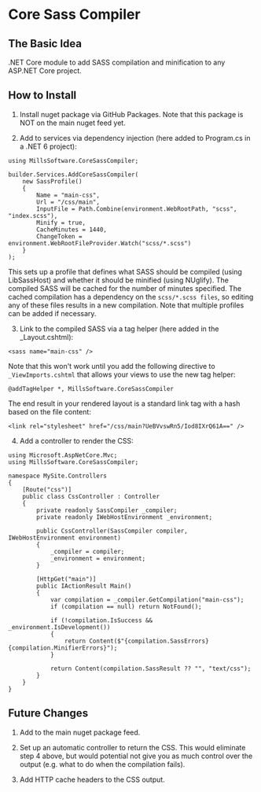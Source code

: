 # Core Sass Compiler

## The Basic Idea

.NET Core module to add SASS compilation and minification to any ASP.NET Core project.

## How to Install

1. Install nuget package via GitHub Packages.  Note that this package is NOT on the main nuget feed yet.

2. Add to services via dependency injection (here added to Program.cs in a .NET 6 project):

```
using MillsSoftware.CoreSassCompiler;

builder.Services.AddCoreSassCompiler(
    new SassProfile()
    {
        Name = "main-css",
        Url = "/css/main",
        InputFile = Path.Combine(environment.WebRootPath, "scss", "index.scss"),
        Minify = true,
        CacheMinutes = 1440,
        ChangeToken = environment.WebRootFileProvider.Watch("scss/*.scss")
    }
);

```

This sets up a profile that defines what SASS should be compiled (using LibSassHost) and whether it should be minified (using NUglify).  The compiled SASS will be cached for the number of minutes specified.  The cached compilation has a dependency on the `scss/*.scss files`, so editing any of these files results in a new compilation.  Note that multiple profiles can be added if necessary.

3. Link to the compiled SASS via a tag helper (here added in the _Layout.cshtml):

```
<sass name="main-css" />
```

Note that this won't work until you add the following directive to `_ViewImports.cshtml` that allows your views to use the new tag helper:

```
@addTagHelper *, MillsSoftware.CoreSassCompiler
```

The end result in your rendered layout is a standard link tag with a hash based on the file content:

```
<link rel="stylesheet" href="/css/main?UeBVvswRn5/Iod8IXrQ61A==" />
```

4. Add a controller to render the CSS:

```
using Microsoft.AspNetCore.Mvc;
using MillsSoftware.CoreSassCompiler;

namespace MySite.Controllers
{
    [Route("css")]
    public class CssController : Controller
    {
        private readonly SassCompiler _compiler;
        private readonly IWebHostEnvironment _environment;

        public CssController(SassCompiler compiler, IWebHostEnvironment environment)
        {
            _compiler = compiler;
            _environment = environment;
        }

        [HttpGet("main")]
        public IActionResult Main()
        {
            var compilation = _compiler.GetCompilation("main-css");
            if (compilation == null) return NotFound();

            if (!compilation.IsSuccess && _environment.IsDevelopment())
            {
                return Content($"{compilation.SassErrors} {compilation.MinifierErrors}");
            }

            return Content(compilation.SassResult ?? "", "text/css");
        }
    }
}

```

## Future Changes

1. Add to the main nuget package feed.

2. Set up an automatic controller to return the CSS.  This would eliminate step 4 above, but would potential not give you as much control over the output (e.g. what to do when the compilation fails).

3. Add HTTP cache headers to the CSS output.
